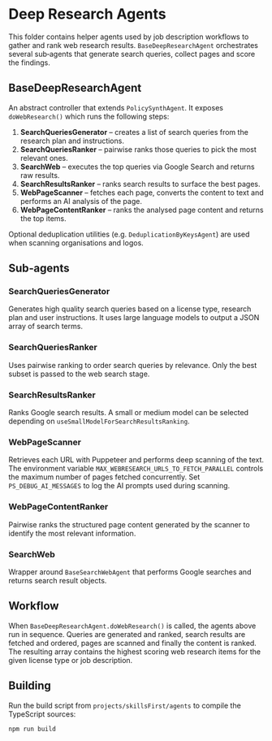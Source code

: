 # Deep Research Agents

This folder contains helper agents used by job description workflows to gather and rank web research results. `BaseDeepResearchAgent` orchestrates several sub‑agents that generate search queries, collect pages and score the findings.

## BaseDeepResearchAgent

An abstract controller that extends `PolicySynthAgent`. It exposes `doWebResearch()` which runs the following steps:

1. **SearchQueriesGenerator** – creates a list of search queries from the research plan and instructions.
2. **SearchQueriesRanker** – pairwise ranks those queries to pick the most relevant ones.
3. **SearchWeb** – executes the top queries via Google Search and returns raw results.
4. **SearchResultsRanker** – ranks search results to surface the best pages.
5. **WebPageScanner** – fetches each page, converts the content to text and performs an AI analysis of the page.
6. **WebPageContentRanker** – ranks the analysed page content and returns the top items.

Optional deduplication utilities (e.g. `DeduplicationByKeysAgent`) are used when scanning organisations and logos.

## Sub‑agents

### SearchQueriesGenerator
Generates high quality search queries based on a license type, research plan and user instructions. It uses large language models to output a JSON array of search terms.

### SearchQueriesRanker
Uses pairwise ranking to order search queries by relevance. Only the best subset is passed to the web search stage.

### SearchResultsRanker
Ranks Google search results. A small or medium model can be selected depending on `useSmallModelForSearchResultsRanking`.

### WebPageScanner
Retrieves each URL with Puppeteer and performs deep scanning of the text. The environment variable `MAX_WEBRESEARCH_URLS_TO_FETCH_PARALLEL` controls the maximum number of pages fetched concurrently. Set `PS_DEBUG_AI_MESSAGES` to log the AI prompts used during scanning.

### WebPageContentRanker
Pairwise ranks the structured page content generated by the scanner to identify the most relevant information.

### SearchWeb
Wrapper around `BaseSearchWebAgent` that performs Google searches and returns search result objects.

## Workflow

When `BaseDeepResearchAgent.doWebResearch()` is called, the agents above run in sequence. Queries are generated and ranked, search results are fetched and ordered, pages are scanned and finally the content is ranked. The resulting array contains the highest scoring web research items for the given license type or job description.

## Building

Run the build script from `projects/skillsFirst/agents` to compile the TypeScript sources:

```bash
npm run build
```
